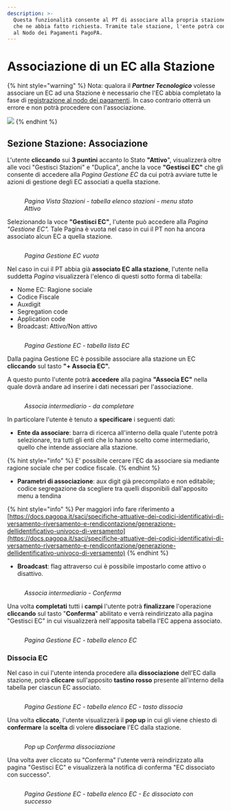 ```yaml
---
description: >-
  Questa funzionalità consente al PT di associare alla propria stazione un ente
  che ne abbia fatto richiesta. Tramite tale stazione, l'ente potrà connettersi
  al Nodo dei Pagamenti PagoPA.
---
```


# Associazione di un EC alla Stazione

{% hint style="warning" %}
Nota: qualora il _**Partner Tecnologico**_ volesse associare un EC ad una Stazione è necessario che l'EC abbia completato la fase di [registrazione al nodo dei pagamenti](../registrazione-al-nodo-dei-pagamenti-pagopa.md). In caso contrario otterrà un errore e non potrà procedere con l'associazione.

![](<../../../.gitbook/assets/Screenshot 2024-01-29 alle 14.51.20 (2).png>)
{% endhint %}

## Sezione Stazione: Associazione

L'utente **cliccando** sui **3 puntini** accanto lo Stato **"Attivo**", visualizzerà oltre alle voci "Gestisci Stazioni" e "Duplica", anche la voce **"Gestisci EC"** che gli consente di accedere alla _Pagina Gestione EC_ da cui potrà avviare tutte le azioni di gestione degli EC associati a quella stazione.

<figure><img src="../../../.gitbook/assets/image (30).png" alt=""><figcaption><p><em>Pagina Vista Stazioni - tabella elenco stazioni - menu stato Attivo</em></p></figcaption></figure>

Selezionando la voce **"Gestisci EC"**, l'utente può accedere alla _Pagina "Gestione  EC"._ Tale Pagina è vuota nel caso in cui il PT non ha ancora associato alcun EC a quella stazione.

<figure><img src="../../../.gitbook/assets/image (34).png" alt=""><figcaption><p><em>Pagina Gestione EC vuota</em></p></figcaption></figure>

Nel caso in cui il PT abbia già **associato EC alla stazione**, l'utente nella suddetta _Pagina_ visualizzerà l'elenco di questi sotto forma di tabella:&#x20;

* Nome EC: Ragione sociale
* Codice Fiscale
* Auxdigit
* Segregation code
* Application code
* Broadcast: Attivo/Non attivo

<figure><img src="../../../.gitbook/assets/Screenshot 2024-01-23 alle 17.35.07.png" alt=""><figcaption><p><em>Pagina Gestione EC - tabella lista EC</em></p></figcaption></figure>

Dalla pagina Gestione EC è possibile associare alla stazione un EC **cliccando** sul tasto  **"+ Associa EC".**

A questo punto l'utente potrà **accedere** alla pagina **"Associa EC"** nella quale dovrà andare ad inserire i dati necessari per l'associazione.

<figure><img src="../../../.gitbook/assets/image (35).png" alt=""><figcaption><p><em>Associa intermediario - da completare</em></p></figcaption></figure>

In particolare l'utente è tenuto a **specificare** i seguenti dati:

* **Ente da associare**: barra di ricerca all'interno della quale l'utente potrà selezionare, tra tutti gli enti che lo hanno scelto come intermediario, quello che intende associare alla stazione.&#x20;

{% hint style="info" %}
E' possibile cercare l'EC da associare sia mediante ragione sociale che per codice fiscale.
{% endhint %}

* **Parametri di associazione**: aux digit già precompilato e non editabile; codice segregazione da scegliere tra quelli disponibili dall'apposito menu a tendina

{% hint style="info" %}
Per maggiori info fare riferimento a [https://docs.pagopa.it/saci/specifiche-attuative-dei-codici-identificativi-di-versamento-riversamento-e-rendicontazione/generazione-dellidentificativo-univoco-di-versamento](https://docs.pagopa.it/saci/specifiche-attuative-dei-codici-identificativi-di-versamento-riversamento-e-rendicontazione/generazione-dellidentificativo-univoco-di-versamento)
{% endhint %}

* **Broadcast**: flag attraverso cui è possibile impostarlo come attivo o disattivo.

<figure><img src="../../../.gitbook/assets/image (36).png" alt=""><figcaption><p><em>Associa intermediario - Conferma</em></p></figcaption></figure>

Una volta **completati** tutti i **campi** l'utente potrà **finalizzare** l'operazione **cliccando** sul tasto "**Conferma**" abilitato e verrà reindirizzato alla pagina "Gestisci EC" in cui visualizzerà nell'apposita tabella l'EC appena associato.

<figure><img src="../../../.gitbook/assets/image (37).png" alt=""><figcaption><p><em>Pagina Gestione EC - tabella elenco EC</em></p></figcaption></figure>

### Dissocia EC

Nel caso in cui l'utente intenda procedere alla **dissociazione** dell'EC dalla stazione, potrà **cliccare** sull'apposito **tastino rosso** presente all'interno della tabella per ciascun EC associato.

<figure><img src="../../../.gitbook/assets/image (38).png" alt=""><figcaption><p><em>Pagina Gestione EC - tabella elenco EC - tasto dissocia</em></p></figcaption></figure>

Una volta **cliccato**, l'utente visualizzerà il **pop up** in cui gli viene chiesto di **confermare** la **scelta** di volere **dissociare** l'EC dalla stazione.

<figure><img src="../../../.gitbook/assets/image (39).png" alt=""><figcaption><p> <em>Pop up Conferma dissociazione</em></p></figcaption></figure>

Una volta aver cliccato su "Conferma" l'utente verrà reindirizzato alla pagina "Gestisci EC" e visualizzerà la notifica di conferma "EC dissociato con successo".

<figure><img src="../../../.gitbook/assets/image (40).png" alt=""><figcaption><p><em>Pagina Gestione EC - tabella elenco EC - Ec dissociato con successo</em></p></figcaption></figure>





